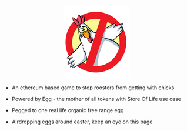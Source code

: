 <p align="center">
<img src="images/logo_small.jpg">
</p>
  
- An ethereum based game to stop roosters from getting with chicks

- Powered by Egg - the mother of all tokens with Store Of Life use case

- Pegged to one real life organic free range egg

- Airdropping eggs around easter, keep an eye on this page
